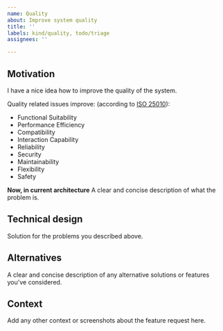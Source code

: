 ```yaml
---
name: Quality
about: Improve system quality
title: ''
labels: kind/quality, todo/triage
assignees: ''

---
```


## Motivation

I have a nice idea how to improve the quality of the system. 

Quality related issues improve: (according to [ISO 25010](https://iso25000.com/index.php/en/iso-25000-standards/iso-25010)):
- Functional Suitability
- Performance Efficiency
- Compatibility
- Interaction Capability
- Reliability
- Security
- Maintainability
- Flexibility
- Safety


**Now, in current architecture**
A clear and concise description of what the problem is.

## Technical design

Solution for the problems you described above.


## Alternatives

A clear and concise description of any alternative solutions or features you've considered.

## Context

Add any other context or screenshots about the feature request here.
